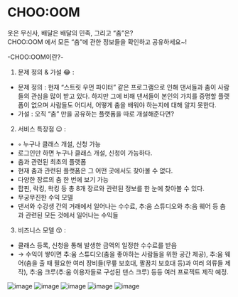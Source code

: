 # CHOO:OOM

옷은 무신사, 배달은 배달의 민족, 그리고 “춤”은?     
CHOO:OOM 에서 모든 “춤”에 관한 정보들을 확인하고 공유하세요~!

-CHOO:OOM이란?-
1. 문제 정의 & 가설 😂 :
- 문제 정의 : 현재 “스트릿 우먼 파이터” 같은 프로그램으로 인해 댄서들과 춤이 사람들의 관심을 많이 받고 있다. 하지만 그에 비해 댄서들이 본인의 가치를 증명할 플랫폼이 없으며 사람들도 어디서, 어떻게 춤을 배워야 하는지에 대해 알지 못한다.
- 가설 : 오직 “춤” 만을 공유하는 플랫폼을 따로 개설해준다면?

2. 서비스 특장점 😉 :
- ◦ 누구나 클래스 개설, 신청 가능
- 로그인만 하면 누구나 클래스 개설, 신청이 가능하다.
- 춤과 관련된 최초의 플랫폼
- 현재 춤과 관련된 플랫폼은 그 어떤 곳에서도 찾아볼 수 없다.
- 다양한 장르의 춤 한 번에 보기 가능
- 팝핀, 락킹, 왁킹 등 총 8개 장르와 관련된 정보를 한 눈에 찾아볼 수 있다.
- 무궁무진한 수익 모델
- 댄서와 수강생 간의 거래에서 일어나는 수수료, 추:움 스튜디오와 추:움 웨어 등 춤과 관련된 모든 것에서 일어나는 수익들

3. 비즈니스 모델 😙 :
- 클래스 등록, 신청을 통해 발생한 금액의 일정한 수수료를 받음
- → 수익이 쌓이면 추:움 스튜디오(춤을 좋아하는 사람들을 위한 공간 제공), 추:움 웨어(춤을 출 때 필요한 여러 장비들(무릎 보호대, 팔꿈치 보호대 등)과 여러 의류들 제작), 추:움 크루(추:움 이용자들로 구성된 댄스 크루) 등등 여러 프로젝트 제작 예정.


![image](https://user-images.githubusercontent.com/73643657/230773368-4dc1b953-0294-47a3-8f60-a8bf35335ace.png)
![image](https://user-images.githubusercontent.com/73643657/230773395-e1f30d63-296d-40cc-b17e-5f2f23216ec7.png)
![image](https://user-images.githubusercontent.com/73643657/230773505-f819619f-1f91-4442-9abf-a8d673e22369.png)
![image](https://user-images.githubusercontent.com/73643657/230773412-6ac23716-58dd-4700-9376-fa056aefb7e9.png)
![image](https://user-images.githubusercontent.com/73643657/230773424-43a51bff-f7e2-4c27-9818-a81013b9938b.png)
